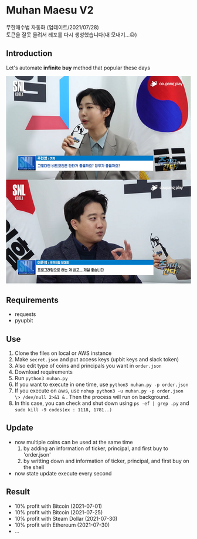 # Muhan Maesu V2
무한매수법 자동화 (업데이트/2021/07/28)  
토큰을 잘못 올려서 레포를 다시 생성했습니다(내 모내기...😥)  

## Introduction
Let's automate **infinite buy** method that popular these days  

![image](main.png)  

## Requirements
- requests
- pyupbit

## Use
1. Clone the files on local or AWS instance
2. Make `secret.json` and put access keys (upbit keys and slack token)
3. Also edit type of coins and principals you want in `order.json` 
4. Download requirements
5. Run `python3 muhan.py`
6. If you want to execute in one time, use `python3 muhan.py -p order.json`
7. If you execute on aws, use `nohup python3 -u muhan.py -p order.json  \> /dev/null 2>&1 &` . Then the process will run on background.
8. In this case, you can check and shut down using `ps -ef | grep .py` and `sudo kill -9 codes(ex : 1118, 1781..)`  

## Update
- now multiple coins can be used at the same time  
  1. by adding an information of ticker, principal, and first buy to 'order.json'  
  2. by writting down and information of ticker, principal, and first buy on the shell 
- now state update execute every second

## Result
- 10% profit with Bitcoin (2021-07-01)
- 10% profit with Bitcoin (2021-07-25)
- 10% profit with Steam Dollar (2021-07-30)
- 10% profit with Ethereum (2021-07-30)
- ...
